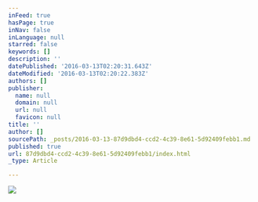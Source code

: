 ```yaml
---
inFeed: true
hasPage: true
inNav: false
inLanguage: null
starred: false
keywords: []
description: ''
datePublished: '2016-03-13T02:20:31.643Z'
dateModified: '2016-03-13T02:20:22.383Z'
authors: []
publisher:
  name: null
  domain: null
  url: null
  favicon: null
title: ''
author: []
sourcePath: _posts/2016-03-13-87d9dbd4-ccd2-4c39-8e61-5d92409febb1.md
published: true
url: 87d9dbd4-ccd2-4c39-8e61-5d92409febb1/index.html
_type: Article

---
```

![](https://the-grid-user-content.s3-us-west-2.amazonaws.com/c9f3a7fb-276c-470b-9196-ba706f049a5b.jpg)